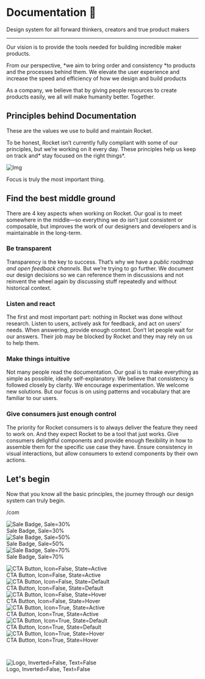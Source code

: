 
# Documentation 🚀

Design system for all forward thinkers, creators and true product makers

---

Our vision is to provide the tools needed for building incredible maker products.

From our perspective, *we aim to bring order and consistency *to products and the processes behind them. We elevate the user experience and increase the speed and efficiency of how we design and build products

As a company, we believe that by giving people resources to create products easily, we all will make humanity better. Together.

## Principles behind Documentation

These are the values we use to build and maintain Rocket.

To be honest, Rocket isn’t currently fully compliant with some of our principles, but we’re working on it every day. These principles help us keep on track and* stay focused on the right things*.

![Img](https://studio-assets.supernova.io/design-systems/14533/9289758a-6300-472a-bbc6-a57098081abf.jpeg?Expires=1990828800&Policy=eyJTdGF0ZW1lbnQiOlt7IlJlc291cmNlIjoiaHR0cHM6Ly9zdHVkaW8tYXNzZXRzLnN1cGVybm92YS5pby9kZXNpZ24tc3lzdGVtcy8xNDUzMy85Mjg5NzU4YS02MzAwLTQ3MmEtYmJjNi1hNTcwOTgwODFhYmYuanBlZyIsIkNvbmRpdGlvbiI6eyJEYXRlTGVzc1RoYW4iOnsiQVdTOkVwb2NoVGltZSI6MTk5MDgyODgwMH19fV19&Signature=E9DL6D-ZtS~4qaH18y5tnHC4gtpQUzZb85NmDFMuezn~MaWHPSumzBv6tXkxGqSgGyKh~9FaYnbfHkcJhU~4F~jdbuY70gbRxUpvnBtyCpz8o0mci-d2A9WoIZ3RGl11izD3c2WMfUaKhSaFlUw8cTGP-9vrqeUi58O2P4zYT9eAeyvOIFzQXgIgljhxiB9mIVU5a4j1vDL8ntJpagEZukKRskOgMrrB4LNQ-nRsvXFF7W5C5EkdoZPZf4jFxcQu2Yj6M9-bqNBXubYMsYYhEXqvqUOAnYVaE59E5PSSe43HKv2gp1ajSJ3ttHtTtCITO8Vyfh1FoTl03Z18ki8iZg__&Key-Pair-Id=APKAJGK34LCCAUR7N6LA)

Focus is truly the most important thing.

## Find the best middle ground

There are 4 key aspects when working on Rocket. Our goal is to meet somewhere in the middle—so everything we do isn’t just consistent or composable, but improves the work of our designers and developers and is maintainable in the long-term.

### Be transparent

Transparency is the key to success. That’s why we have a *public roadmap and open feedback channels*. But we’re trying to go further. We document our design decisions so we can reference them in discussions and not reinvent the wheel again by discussing stuff repeatedly and without historical context.

### Listen and react

The first and most important part: nothing in Rocket was done without research. Listen to users, actively ask for feedback, and act on users’ needs. When answering, provide enough context. Don’t let people wait for our answers. Their job may be blocked by Rocket and they may rely on us to help them.

### Make things intuitive

Not many people read the documentation. Our goal is to make everything as simple as possible, ideally self-explanatory. We believe that consistency is followed closely by clarity. We encourage experimentation. We welcome new solutions. But our focus is on using patterns and vocabulary that are familiar to our users.

### Give consumers just enough control

The priority for Rocket consumers is to always deliver the feature they need to work on. And they expect Rocket to be a tool that just works. Give consumers delightful components and provide enough flexibility in how to assemble them for the specific use case they have. Ensure consistency in visual interactions, but allow consumers to extend components by their own actions.

## Let's begin

Now that you know all the basic principles, the journey through our design system can truly begin.

/com

  
![Sale Badge, Sale=30%](https://studio-assets.supernova.io/design-systems/14533/6ef98881-0f09-4f71-816e-cad1bf1c56ba.png?Expires=1990828800&Policy=eyJTdGF0ZW1lbnQiOlt7IlJlc291cmNlIjoiaHR0cHM6Ly9zdHVkaW8tYXNzZXRzLnN1cGVybm92YS5pby9kZXNpZ24tc3lzdGVtcy8xNDUzMy82ZWY5ODg4MS0wZjA5LTRmNzEtODE2ZS1jYWQxYmYxYzU2YmEucG5nIiwiQ29uZGl0aW9uIjp7IkRhdGVMZXNzVGhhbiI6eyJBV1M6RXBvY2hUaW1lIjoxOTkwODI4ODAwfX19XX0_&Signature=mARaWdqcJXAtgQz3xPpoqAktYc6N9a4deIkw8375ZNXg4W8UcdNpHuM81X-sF9mEMnXKzTuI3IwGWaHQClc8RgdGd3njlseez6xGj2uyvoB-gWOPXEirW1jw7UEly0PKAWWx8HMVBkK--aMKT~5OhzOJiZXFyK77N-gKIFFWFtcr~CqTHAhM9-ocUv4ZOW0FYS2CRdwOCJ104v9E3vYb66N-FMd8r9xfOpc1xboFlcJNv~lWBujsYXG3C-r~AHofnskbcp-NvNgvwrnufQBXEgvdzumbjKVucChWnArb-RXF8EiS402lZ-3pX3oCyuXQ0m365AuV2OVsqVdAEhoDDA__&Key-Pair-Id=APKAJGK34LCCAUR7N6LA)  
Sale Badge, Sale=30%  
![Sale Badge, Sale=50%](https://studio-assets.supernova.io/design-systems/14533/a12bd43a-1870-440a-b8b2-7c4a9927b6f7.png?Expires=1990828800&Policy=eyJTdGF0ZW1lbnQiOlt7IlJlc291cmNlIjoiaHR0cHM6Ly9zdHVkaW8tYXNzZXRzLnN1cGVybm92YS5pby9kZXNpZ24tc3lzdGVtcy8xNDUzMy9hMTJiZDQzYS0xODcwLTQ0MGEtYjhiMi03YzRhOTkyN2I2ZjcucG5nIiwiQ29uZGl0aW9uIjp7IkRhdGVMZXNzVGhhbiI6eyJBV1M6RXBvY2hUaW1lIjoxOTkwODI4ODAwfX19XX0_&Signature=Ed2V7dyxthYVV52jBfJXxL5XjhLv7wDr-kLwjYphbAdyhX0ylqV1g5JtMiZZ9XtLLMDqAhipufKRE8j3CO4hMKBhPfQIbXmy-TaZRXKjv7CkpDxEKxxV36i8OE1i9x44Vxnl~CeNka7vEfgqSwEzn~1Reec~0q7Hsbl9BoHdmOZJ47KDTTFO1UQHJ-SNAf39B86cgcdDWbFi5K7PHPVrVfgfV6x3Wk88DqSYRKSTfryXs1HezR-IwAAVAncnqTSW1ImKeUcWf1nZw7g17IghEZQDnFwPe13VyJKbcebS746siLOzYeGsYp~gKu853CYXlssLniMnY1wigHo61LHOMw__&Key-Pair-Id=APKAJGK34LCCAUR7N6LA)  
Sale Badge, Sale=50%  
![Sale Badge, Sale=70%](https://studio-assets.supernova.io/design-systems/14533/7150267f-4e76-4039-836d-eac6a88e0cea.png?Expires=1990828800&Policy=eyJTdGF0ZW1lbnQiOlt7IlJlc291cmNlIjoiaHR0cHM6Ly9zdHVkaW8tYXNzZXRzLnN1cGVybm92YS5pby9kZXNpZ24tc3lzdGVtcy8xNDUzMy83MTUwMjY3Zi00ZTc2LTQwMzktODM2ZC1lYWM2YTg4ZTBjZWEucG5nIiwiQ29uZGl0aW9uIjp7IkRhdGVMZXNzVGhhbiI6eyJBV1M6RXBvY2hUaW1lIjoxOTkwODI4ODAwfX19XX0_&Signature=DS2awK7bbg3NxAHD5114KSjwxOZWUw1lteAOr0vAzD6VJ8tOUcBToOrwQxQEjVwruLUSfadxeOhnck-FARt1o7Dpmva9l7WqFouedyXEeLVK1J3jO9z8vritBje8LtIrYTBlFCR2WTGgW7WiGlrp5p2a97CrwJrFEre0PBYmkUBJam8OJiyI7I85~M~xh3S4mtV-yTJHCmEWoN4OsaixLXycEjlacjFSY3~MQg3QjUUYJ6h-N74J8RebnF4V7IJJXB0XvkS0zFPeD-Wlr6~SWUIZeFVh76MLvK0FGL97ey2o5b6A92fIjFvkGWqB5xs~409pn5V4UPZbMdZDu~V7zA__&Key-Pair-Id=APKAJGK34LCCAUR7N6LA)  
Sale Badge, Sale=70%  


  
![CTA Button, Icon=False, State=Active](https://studio-assets.supernova.io/design-systems/14533/e4edb9c8-3f12-45ba-966e-69dc82fc8389.png?Expires=1990828800&Policy=eyJTdGF0ZW1lbnQiOlt7IlJlc291cmNlIjoiaHR0cHM6Ly9zdHVkaW8tYXNzZXRzLnN1cGVybm92YS5pby9kZXNpZ24tc3lzdGVtcy8xNDUzMy9lNGVkYjljOC0zZjEyLTQ1YmEtOTY2ZS02OWRjODJmYzgzODkucG5nIiwiQ29uZGl0aW9uIjp7IkRhdGVMZXNzVGhhbiI6eyJBV1M6RXBvY2hUaW1lIjoxOTkwODI4ODAwfX19XX0_&Signature=iRuy1tgtB3RWkMCWLNne-kqOrF6rT9I~8pPmAB~DMDiQ0OzNSD1a3ITzJ9RWqWvHxNGM~mbB6G-HGHwAgzoT9HP28DHRPx4W58fab7SKl4uQ7IQY~zWzNvghgBHpGu~m3UASOPZybE-t1ipGb~6Rilp3EDG9jjddQ-OA-rLCdbSj1vU0DPMWVx~-ADpsT2BQOzbr~WTMED2FkWuJRJf5zPP-635z6UcsdU7FAw8PfS-pi5eneFoXKut9jF1pKylEf1~CP2F5LGB54TbP1UUdTjbs4uQXEnaZTkinMsQdMfgiLV~u2Rwr4zzL49emDbHSRNtX-Xsfi0sEdm7p2CDheg__&Key-Pair-Id=APKAJGK34LCCAUR7N6LA)  
CTA Button, Icon=False, State=Active  
![CTA Button, Icon=False, State=Default](https://studio-assets.supernova.io/design-systems/14533/c7ad17fd-06de-4be1-acd4-6b61be2a9fed.png?Expires=1990828800&Policy=eyJTdGF0ZW1lbnQiOlt7IlJlc291cmNlIjoiaHR0cHM6Ly9zdHVkaW8tYXNzZXRzLnN1cGVybm92YS5pby9kZXNpZ24tc3lzdGVtcy8xNDUzMy9jN2FkMTdmZC0wNmRlLTRiZTEtYWNkNC02YjYxYmUyYTlmZWQucG5nIiwiQ29uZGl0aW9uIjp7IkRhdGVMZXNzVGhhbiI6eyJBV1M6RXBvY2hUaW1lIjoxOTkwODI4ODAwfX19XX0_&Signature=ihvuIonXyj4fpWqqCpOA7hxbgjPIMjxVHQMcXKBxZG6WYPpV6mpVDh626X0cdjlKANEYzq-CsxSSmcz-cYmSdJ5dbNJqsQh9sIqTQDspVeUEGA0anKUoTw8V2RdDZrFx63TPk98xXePtK-PvJPDew7YSmhWwiFDojYOnBG7M5DPO0VESvl0~4CGhcMjM3PTEMrIud9tjqReTDSDtgXReWc9Wloj8i1R2Y3w-jwiWz-9Uqh2B19UQt4gk-oBlX1jmdwF7~iOsiJZMimvNIiWfOBe2c9UnkVkFtwGpj1LFYC4j5AGCVctoo3IvzU~wCSr1Z2zBAyFcgtG2cJ18oZcR0A__&Key-Pair-Id=APKAJGK34LCCAUR7N6LA)  
CTA Button, Icon=False, State=Default  
![CTA Button, Icon=False, State=Hover](https://studio-assets.supernova.io/design-systems/14533/3a8edbb7-c27f-4aa0-b33a-e8ce03108f0c.png?Expires=1990828800&Policy=eyJTdGF0ZW1lbnQiOlt7IlJlc291cmNlIjoiaHR0cHM6Ly9zdHVkaW8tYXNzZXRzLnN1cGVybm92YS5pby9kZXNpZ24tc3lzdGVtcy8xNDUzMy8zYThlZGJiNy1jMjdmLTRhYTAtYjMzYS1lOGNlMDMxMDhmMGMucG5nIiwiQ29uZGl0aW9uIjp7IkRhdGVMZXNzVGhhbiI6eyJBV1M6RXBvY2hUaW1lIjoxOTkwODI4ODAwfX19XX0_&Signature=lszFh-S4aPlrp8prcXwYDL0xFUudIoup12s7uEeJoMfbq35xQdEdiewBBfMmyffkFeMMjWQtauypNqMJJq14MmhR3EGilD6qXAAMwqa1xI-uz21sxpzcvAqXfHwbXltAHr1Y65KMD5O34WazDAoWS1-juvbGiI5oMJY4~Bclec2P3bnQqV2l~AWlwmFTxYxuYO9hv9gNpjayIKVL1m10M1Z-3XazqNFCYhueGOSWqwjQqZAkbrVnSPC6Rr9CMJWoOskx-8DlwHpfiGXAGV5VDMMZAojRb4kZssOzmu~sX3yALT2D0m0EEXIv3Zm6pqlKOAuAvWVBwcjpHk4KriIXwQ__&Key-Pair-Id=APKAJGK34LCCAUR7N6LA)  
CTA Button, Icon=False, State=Hover  
![CTA Button, Icon=True, State=Active](https://studio-assets.supernova.io/design-systems/14533/a99444b4-0763-4ccb-b8e6-9e84c92c8444.png?Expires=1990828800&Policy=eyJTdGF0ZW1lbnQiOlt7IlJlc291cmNlIjoiaHR0cHM6Ly9zdHVkaW8tYXNzZXRzLnN1cGVybm92YS5pby9kZXNpZ24tc3lzdGVtcy8xNDUzMy9hOTk0NDRiNC0wNzYzLTRjY2ItYjhlNi05ZTg0YzkyYzg0NDQucG5nIiwiQ29uZGl0aW9uIjp7IkRhdGVMZXNzVGhhbiI6eyJBV1M6RXBvY2hUaW1lIjoxOTkwODI4ODAwfX19XX0_&Signature=g3BhopP1V1r7Wup1RWOiHjKlrw22VhysbR93xRJ862kA39Kn9c3RQIccPtUyhXWl44KRV9XsFUOlQARrfG5sXR2P2ID6gJky2AEkieOOXnEv1nqvx4w1Hx-nMhZZRSTjqDwZa3Hhi1PKftcywiiIwlaNDBnJvSfM~27FeFr-geXhVuU7SHVNBeS8wSnNlOy5N5LfElciqX7woyLbqRFoTQuXEUaqm7QfYUzrhjTambHXmDZab~ZeIn~XK-rLVOCz8TT~ZRjWnf2nkRLq5FPrKz~1GoKq57Nc4GbJ9wgedpIYS9~iW39a2hohT-Ts6j6Q3T6bE~D~T2YxZL-iW80wUg__&Key-Pair-Id=APKAJGK34LCCAUR7N6LA)  
CTA Button, Icon=True, State=Active  
![CTA Button, Icon=True, State=Default](https://studio-assets.supernova.io/design-systems/14533/948698ce-1f79-46ce-a9cd-9c47dc7fb0c9.png?Expires=1990828800&Policy=eyJTdGF0ZW1lbnQiOlt7IlJlc291cmNlIjoiaHR0cHM6Ly9zdHVkaW8tYXNzZXRzLnN1cGVybm92YS5pby9kZXNpZ24tc3lzdGVtcy8xNDUzMy85NDg2OThjZS0xZjc5LTQ2Y2UtYTljZC05YzQ3ZGM3ZmIwYzkucG5nIiwiQ29uZGl0aW9uIjp7IkRhdGVMZXNzVGhhbiI6eyJBV1M6RXBvY2hUaW1lIjoxOTkwODI4ODAwfX19XX0_&Signature=HXpHy5KUACarYhwL25s2Hoop4CXnbuaQX0M8UslHx1zUDN0uygP3aaTZbP4Trx24-mSEtLAhei6Vm~ytAr5oh6yKX140z7PLZ8QrEjIWO~IpymsdBvZ45P4jo24JHk3fJIjIBlhGt5T4g93JKOg2JbNsXhasIBwOks577qa9lI8GGJysJ2eaFKXeK-r4rmUvmPo0ARRwR6lW1RpvV0WcFgXLZ1p2VPgueTmKxqbT57WXsauc~J70729zqEVx6m6rM7tZ9utj6~LGqu9~fBlVvWKpFFkegR7oxFzCBRlZ09FwbipMl-wGkDFRLYmkRKJSDpHNdTdyGaGJKrZzrgLSAw__&Key-Pair-Id=APKAJGK34LCCAUR7N6LA)  
CTA Button, Icon=True, State=Default  
![CTA Button, Icon=True, State=Hover](https://studio-assets.supernova.io/design-systems/14533/bc0ce661-47eb-4ba6-84bd-83af136bd2e9.png?Expires=1990828800&Policy=eyJTdGF0ZW1lbnQiOlt7IlJlc291cmNlIjoiaHR0cHM6Ly9zdHVkaW8tYXNzZXRzLnN1cGVybm92YS5pby9kZXNpZ24tc3lzdGVtcy8xNDUzMy9iYzBjZTY2MS00N2ViLTRiYTYtODRiZC04M2FmMTM2YmQyZTkucG5nIiwiQ29uZGl0aW9uIjp7IkRhdGVMZXNzVGhhbiI6eyJBV1M6RXBvY2hUaW1lIjoxOTkwODI4ODAwfX19XX0_&Signature=JaPTHxYewU4qfVxxTTjOAI6hSHCjAN8f~aDOe5Hf70VVHMuytH7pnQ7AjIrp6IKFKeR6p72IgVNHfRmz1Rl3e4kajVz45PLw6WbQZ-DnU6lK2Xz9xnnLYzoPzdCfozbw3RV4MQV5jyuDa2XsbAcBgZCs8gzJdi-ULoIZR~LlJX36vdIQpFgFXFfHxCu6NrT9YgmaAflO~rx0u8ujuwqPnoL-ZzVvibaH1ZPmu8b-lHv09B7VILYwrie8xYLfKhEZf8DKek2O9HBmkMZKtpNGNo9l7xtKEaWUo1TvvShmfRubbHVXadc6P5mwtALAN1Hs9xJLxG11yiKmA88b8D9JIQ__&Key-Pair-Id=APKAJGK34LCCAUR7N6LA)  
CTA Button, Icon=True, State=Hover  


```javascript  
  
```

  
![Logo, Inverted=False, Text=False](https://studio-assets.supernova.io/design-systems/14533/edcc79aa-be3f-4353-87ed-a8e98c687a75.png?Expires=1990828800&Policy=eyJTdGF0ZW1lbnQiOlt7IlJlc291cmNlIjoiaHR0cHM6Ly9zdHVkaW8tYXNzZXRzLnN1cGVybm92YS5pby9kZXNpZ24tc3lzdGVtcy8xNDUzMy9lZGNjNzlhYS1iZTNmLTQzNTMtODdlZC1hOGU5OGM2ODdhNzUucG5nIiwiQ29uZGl0aW9uIjp7IkRhdGVMZXNzVGhhbiI6eyJBV1M6RXBvY2hUaW1lIjoxOTkwODI4ODAwfX19XX0_&Signature=ScVQaqvJeMk6nBUPdYmPnXrmSJ6iRy9I7hkHbbhqYd6-tWRc~jXbxuVurs3Gh0vcbbO4q-Hj4Jqb47TVoN0QUu8bTgcqA9KovvHietVgz3akaiJblY06RT-8ftoflyJEqO4xSSHOprhcZXf~YEj~RXxrhpEFZZ~T8gkSN8iGPrKX--RmgLSrM-era2nqpl~35eG3htheHKNKDXQIzVLJm-kZpFW5GputPQ4vvzGbezmqaf1NcgYhDXOFkXzApHvL6WoCm2rKbzZPzN8xW~FoBGtZ5SkDH85udYydocrb9sXFCcWoT5Dh6VS9nfD0Ph2mlggqVkVTkXGKbV7tGIqKwQ__&Key-Pair-Id=APKAJGK34LCCAUR7N6LA)  
Logo, Inverted=False, Text=False  


  
  
